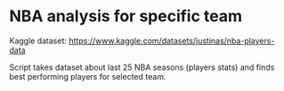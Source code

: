 # NBA analysis for specific team
Kaggle dataset: https://www.kaggle.com/datasets/justinas/nba-players-data

Script takes dataset about last 25 NBA seasons (players stats) and finds best performing players
for selected team.